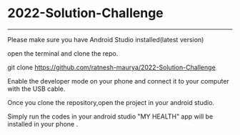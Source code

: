 # 2022-Solution-Challenge
 ---------- 

 Please make sure you have Android Studio  installed(latest version)

open the terminal and clone the repo.

git clone https://github.com/ratnesh-maurya/2022-Solution-Challenge

Enable the developer mode on your phone and connect it to your computer with the USB cable.

Once you clone the repository,open the project in your android studio.

Simply run the codes in your android studio "MY HEALTH" app will be installed in your phone .
